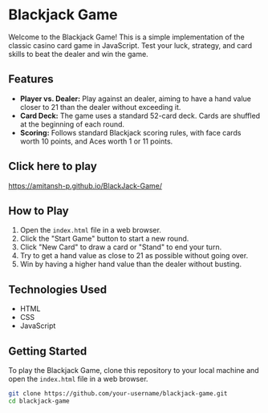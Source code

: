 # Blackjack Game

Welcome to the Blackjack Game! This is a simple implementation of the classic casino card game in JavaScript. Test your luck, strategy, and card skills to beat the dealer and win the game.

## Features

- **Player vs. Dealer:** Play against an dealer, aiming to have a hand value closer to 21 than the dealer without exceeding it.
- **Card Deck:** The game uses a standard 52-card deck. Cards are shuffled at the beginning of each round.
- **Scoring:** Follows standard Blackjack scoring rules, with face cards worth 10 points, and Aces worth 1 or 11 points.

## Click here to play
https://amitansh-p.github.io/BlackJack-Game/

## How to Play

1. Open the `index.html` file in a web browser.
2. Click the "Start Game" button to start a new round.
3. Click "New Card" to draw a card or "Stand" to end your turn.
4. Try to get a hand value as close to 21 as possible without going over.
5. Win by having a higher hand value than the dealer without busting.

## Technologies Used

- HTML
- CSS
- JavaScript

## Getting Started

To play the Blackjack Game, clone this repository to your local machine and open the `index.html` file in a web browser.

```bash
git clone https://github.com/your-username/blackjack-game.git
cd blackjack-game
